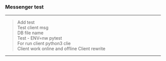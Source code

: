 ### Messenger test
***
>Add test  
>Test client msg  
>DB file name  
>Test - ENV=nw pytest  
>For run client python3 clie  
>Client work online and offline 
>Client rewrite   
---
